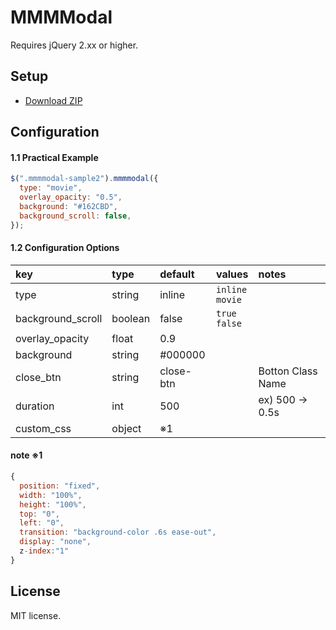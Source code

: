 # MMMModal

Requires jQuery 2.xx or higher.

## Setup

- [Download ZIP](https://github.com/yeon444/parts-js-plugin/archive/master.zip)

## Configuration

#### 1.1 Practical Example

```js
$(".mmmmodal-sample2").mmmmodal({
  type: "movie",
  overlay_opacity: "0.5",
  background: "#162CBD",
  background_scroll: false,
});
```

#### 1.2 Configuration Options

 | key               | type    | default   | values               | notes             |
 | :---------------- | :------ | :-------- | :------------------- | :---------------- |
 | type              | string  | inline    | `inline`<br> `movie` |                   |
 | background_scroll | boolean | false     | `true`<br> `false`   |                   |
 | overlay_opacity   | float   | 0.9       |                      |                   |
 | background        | string  | #000000   |                      |                   |
 | close_btn         | string  | close-btn |                      | Botton Class Name |
 | duration          | int     | 500       |                      | ex) 500 → 0.5s    |
 | custom_css        | object  | ※1        |                      |                   |

#### note ※1

```js
{
  position: "fixed",
  width: "100%",
  height: "100%",
  top: "0",
  left: "0",
  transition: "background-color .6s ease-out",
  display: "none",
  z-index:"1"
}
```

## License

MIT license.

